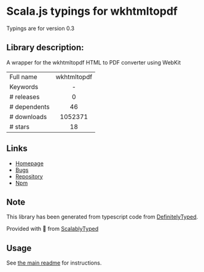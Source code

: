 
# Scala.js typings for wkhtmltopdf

Typings are for version 0.3

## Library description:
A wrapper for the wkhtmltopdf HTML to PDF converter using WebKit

|                    |                 |
| ------------------ | :-------------: |
| Full name          | wkhtmltopdf |
| Keywords           | - |
| # releases         | 0 |
| # dependents       | 46 |
| # downloads        | 1052371 |
| # stars            | 18 |

## Links
- [Homepage](https://github.com/devongovett/node-wkhtmltopdf#readme)
- [Bugs](http://github.com/devongovett/node-wkhtmltopdf/issues)
- [Repository](https://github.com/devongovett/node-wkhtmltopdf)
- [Npm](https://www.npmjs.com/package/wkhtmltopdf)
    


## Note
This library has been generated from typescript code from [DefinitelyTyped](https://definitelytyped.org).

Provided with :purple_heart: from [ScalablyTyped](https://github.com/oyvindberg/ScalablyTyped)

## Usage
See [the main readme](../../readme.md) for instructions.


